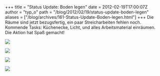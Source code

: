 +++
title = "Status Update: Boden legen"
date = 2012-02-19T17:00:07Z
author = "typ_o"
path = "/blog/2012/02/19/status-update-boden-legen"
aliases = ["/blog/archives/161-Status-Update-Boden-legen.html"]
+++
Die Räume sind jetzt bezugsfertig, ein paar Streicharbeiten fehlen noch.
Kommende Tasks: Küchenecke, Licht, und alles Arbeitsmaterial einräumen.
Die Aktion hat Spaß gemacht!

![](/media/hinten_boden.serendipityThumb.jpg)

![](/media/boden_transport.serendipityThumb.jpg)

![](/media/boden_draussem.serendipityThumb.jpg)

![](/media/vorne_boden.serendipityThumb.jpg)
